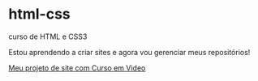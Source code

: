# html-css
 curso de HTML e CSS3

Estou aprendendo a criar sites e agora vou gerenciar meus repositórios!

<a href="https://joaovictorspeixoto.github.io/html-css/Desafios/0.10/adroid.html" target="_blank"> Meu projeto de site com Curso em Video</a>